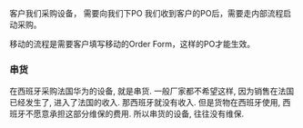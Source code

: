 
客户我们采购设备， 需要向我们下PO
我们收到客户的PO后，需要走内部流程启动采购。 

移动的流程是需要客户填写移动的Order Form，这样的PO才能生效。 


### 串货
在西班牙采购法国华为的设备, 就是串货. 一般厂家都不希望这样, 因为销售在法国已经发生了, 进入了法国的收入. 那西班牙就没有收入. 但是货物在西班牙使用, 西班牙不愿意承担这部分维保的费用. 所以串货的设备, 往往没有维保. 
